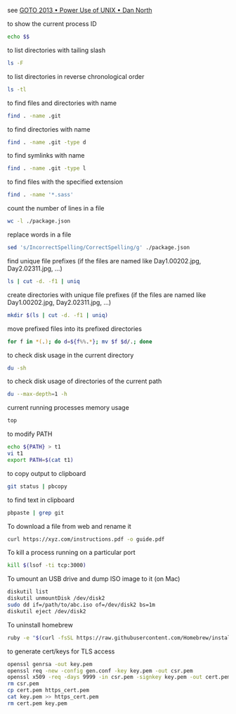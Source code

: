 see [GOTO 2013 • Power Use of UNIX • Dan North](https://www.youtube.com/watch?v=7uwW20odwEk)

to show the current process ID
```sh
echo $$
```

to list directories with tailing slash
```sh
ls -F
```

to list directories in reverse chronological order
```sh
ls -tl
```

to find files and directories with name
```sh
find . -name .git
```

to find directories with name
```sh
find . -name .git -type d
```

to find symlinks with name
```sh
find . -name .git -type l
```

to find files with the specified extension
```sh
find . -name '*.sass'
```

count the number of lines in a file
```sh
wc -l ./package.json
```

replace words in a file
```sh
sed 's/IncorrectSpelling/CorrectSpelling/g' ./package.json
```

find unique file prefixes (if the files are named like Day1.00202.jpg, Day2.02311.jpg, ...)
```sh
ls | cut -d. -f1 | uniq
```

create directories with unique file prefixes (if the files are named like Day1.00202.jpg, Day2.02311.jpg, ...)
```sh
mkdir $(ls | cut -d. -f1 | uniq)
```

move prefixed files into its prefixed directories
```sh
for f in *(.); do d=${f%%.*}; mv $f $d/.; done
```

to check disk usage in the current directory
```sh
du -sh
```

to check disk usage of directories of the current path
```sh
du --max-depth=1 -h
```

current running processes memory usage
```sh
top
```

to modify PATH
```sh
echo ${PATH} > t1
vi t1
export PATH=$(cat t1)
```

to copy output to clipboard
```sh
git status | pbcopy
```

to find text in clipboard
```sh
pbpaste | grep git
```

To download a file from web and rename it
```sh
curl https://xyz.com/instructions.pdf -o guide.pdf
```

To kill a process running on a particular port
```sh
kill $(lsof -ti tcp:3000)
```

To umount an USB drive and dump ISO image to it (on Mac)
```sh
diskutil list
diskutil unmountDisk /dev/disk2
sudo dd if=/path/to/abc.iso of=/dev/disk2 bs=1m
diskutil eject /dev/disk2
```

To uninstall homebrew
```sh
ruby -e "$(curl -fsSL https://raw.githubusercontent.com/Homebrew/install/master/uninstall)"
```

to generate cert/keys for TLS access
```sh
openssl genrsa -out key.pem
openssl req -new -config gen.conf -key key.pem -out csr.pem
openssl x509 -req -days 9999 -in csr.pem -signkey key.pem -out cert.pem
rm csr.pem
cp cert.pem https_cert.pem
cat key.pem >> https_cert.pem
rm cert.pem key.pem
```

